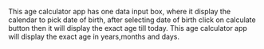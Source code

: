 This age calculator app has one data input box, where it display the calendar to pick date of birth, after selecting date of birth click on calculate button then it will display the exact age till today. This age calculator app will display the exact age in years,months and days.
